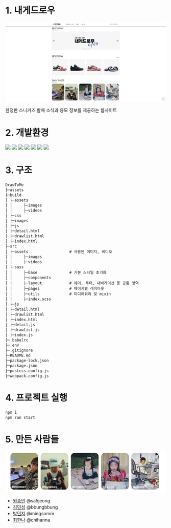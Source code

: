 
# 1. 내게드로우

<img src="./assets/desktop.jpg">

  
한정판 스니커즈 발매 소식과 응모 정보를 제공하는 웹사이트  
  
  


# 2. 개발환경


<img src="https://img.shields.io/badge/html-E34F26?style=for-the-badge&logo=html5&logoColor=white">
<img src="https://img.shields.io/badge/css-1572B6?style=for-the-badge&logo=css3&logoColor=white">
<img src="https://img.shields.io/badge/javascript-F7DF1E?style=for-the-badge&logo=javascript&logoColor=black">
<img src="https://img.shields.io/badge/postcss-DD3A0A?style=for-the-badge&logo=postcss&logoColor=black">
<img src="https://img.shields.io/badge/sass-CC6699?style=for-the-badge&logo=sass&logoColor=black">
<img src="https://img.shields.io/badge/babel-F9DC3E?style=for-the-badge&logo=babel&logoColor=black">
<img src="https://img.shields.io/badge/webpack-8DD6F9?style=for-the-badge&logo=webpack&logoColor=black">



# 3. 구조
```
DrawToMe
├─assets  
├─build
│ ├─assets
│ │     ├─images
│ │     ├─videos
│ ├─css
│ ├─images
│ ├─js
│ ├─detail.html
│ ├─drawlist.html
│ ├─index.html
├─src
│ ├─assets                  # 사용된 이미지, 비디오 
│ │     ├─images
│ │     ├─videos
│ ├─sass      
│ │     ├─base              # 기본 스타일 초기화 
│ │     ├─components        
│ │     ├─layout            # 헤더, 푸터, 내비게이션 등 공통 영역  
│ │     ├─pages             # 페이지별 레이아웃 
│ │     ├─utils             # 미디어쿼리 및 mixin 
│ │     ├─index.scss         
│ ├─js
│ ├─detail.html
│ ├─drawlist.html
│ ├─index.html
│ ├─detail.js
│ ├─drawlist.js
│ ├─index.js
├─.babelrc
├─.env
├─.gitignore
├─README.md
├─package-lock.json
├─package.json
├─postcss.config.js
├─webpack.config.js

``` 


# 4. 프로젝트 실행 
```
npm i
npm run start
```

# 5. 만든 사람들   

<img src="./assets/contributors.jpg">

- [원종빈](https://github.com/JJongBin) @sa5jeong
- [김민성](https://gtihub.com/minsoftk) @bbungbbung
- [박민지](https://github.com/urther) @mingsomm
- [최한나](https://github.com/hann3) @chihanna
  
    
    
    



